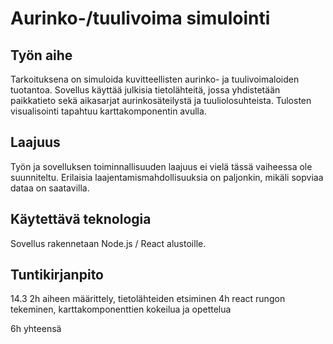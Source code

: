 # Aurinko-/tuulivoima simulointi

## Työn aihe
Tarkoituksena on simuloida kuvitteellisten aurinko- ja tuulivoimaloiden tuotantoa. Sovellus käyttää  julkisia tietolähteitä, jossa yhdistetään paikkatieto sekä aikasarjat aurinkosäteilystä ja tuuliolosuhteista. Tulosten visualisointi tapahtuu karttakomponentin avulla. 

## Laajuus
Työn ja sovelluksen toiminnallisuuden laajuus ei vielä tässä vaiheessa ole suunniteltu. Erilaisia laajentamismahdollisuuksia on paljonkin, mikäli sopviaa dataa on saatavilla. 

## Käytettävä teknologia
Sovellus rakennetaan Node.js / React alustoille. 

## Tuntikirjanpito
14.3 
2h aiheen määrittely, tietolähteiden etsiminen
4h react rungon tekeminen, karttakomponenttien kokeilua ja opettelua


6h yhteensä